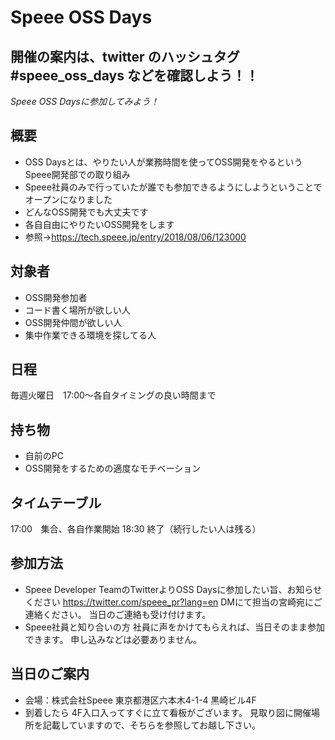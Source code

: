 # Speee OSS Days

## 開催の案内は、twitter のハッシュタグ　#speee_oss_days などを確認しよう！！

*Speee OSS Daysに参加してみよう！*

## 概要
- OSS Daysとは、やりたい人が業務時間を使ってOSS開発をやるというSpeee開発部での取り組み
- Speee社員のみで行っていたが誰でも参加できるようにしようということでオープンになりました
- どんなOSS開発でも大丈夫です
- 各自自由にやりたいOSS開発をします
- 参照→https://tech.speee.jp/entry/2018/08/06/123000
 ## 対象者
- OSS開発参加者
- コード書く場所が欲しい人
- OSS開発仲間が欲しい人
- 集中作業できる環境を探してる人
 ## 日程
毎週火曜日　17:00～各自タイミングの良い時間まで
 ## 持ち物
- 自前のPC
- OSS開発をするための適度なモチベーション
 ## タイムテーブル
17:00　集合、各自作業開始
18:30    終了（続行したい人は残る）　
 ## 参加方法
- Speee Developer TeamのTwitterよりOSS Daysに参加したい旨、お知らせください
https://twitter.com/speee_pr?lang=en
DMにて担当の宮崎宛にご連絡ください。
当日のご連絡も受け付けます。 
　
 - Speee社員と知り合いの方
社員に声をかけてもらえれば、当日そのまま参加できます。
申し込みなどは必要ありません。
  ## 当日のご案内
- 会場：株式会社Speee
東京都港区六本木4-1-4 黒崎ビル4F 
- 到着したら
4F入口入ってすぐに立て看板がございます。
見取り図に開催場所を記載していますので、そちらを参照してお越し下さい。
